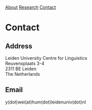 
[About](index.md) [Research](research.md) [Contact](contact.md)

# Contact

## Address

Leiden University Centre for Linguistics  
Reuvensplaats 3-4  
2311 BE Leiden  
The Netherlands

## Email

y(dot)wei(at)hum(dot)leidenuniv(dot)nl
